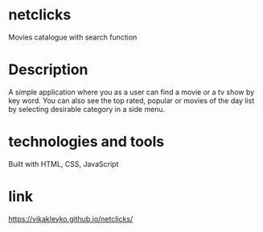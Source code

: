 # netclicks
Movies catalogue with search function

# Description
A simple application where you as a user can find a movie or a tv show by key word. You can also see the top rated, popular or movies of the day list by selecting desirable category in a side menu.

# technologies and tools
Built with HTML, CSS, JavaScript

# link
https://vikakleyko.github.io/netclicks/

